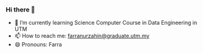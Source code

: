 ### Hi there 👋

- 🌱 I’m currently learning Science Computer Course in Data Engineering in UTM 
- 📫 How to reach me: farranurzahin@graduate.utm.my 
- 😄 Pronouns: Farra
